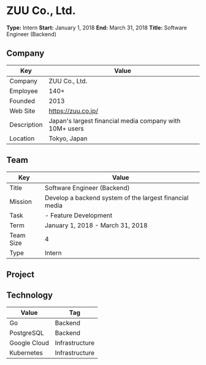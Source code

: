 # ZUU Co., Ltd.

**Type:** Intern
**Start:** January 1, 2018
**End:** March 31, 2018
**Title:** Software Engineer (Backend)

## Company

| Key         | Value                                                 |
| ----------- | ----------------------------------------------------- |
| Company     | ZUU Co., Ltd.                                         |
| Employee    | 140+                                                  |
| Founded     | 2013                                                  |
| Web Site    | https://zuu.co.jp/                                    |
| Description | Japan's largest financial media company with 10M+ users |
| Location    | Tokyo, Japan                                          |

## Team

| Key       | Value                                             |
| --------- | ------------------------------------------------- |
| Title     | Software Engineer (Backend)                       |
| Mission   | Develop a backend system of the largest financial media |
| Task      | - Feature Development                             |
| Term      | January 1, 2018 - March 31, 2018                 |
| Team Size | 4                                                 |
| Type      | Intern                                            |

## Project

## Technology

| Value        | Tag            |
| ------------ | -------------- |
| Go           | Backend        |
| PostgreSQL   | Backend        |
| Google Cloud | Infrastructure |
| Kubernetes   | Infrastructure |